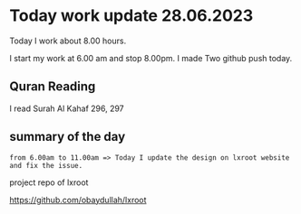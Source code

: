 # Today work update 28.06.2023

Today I work about 8.00 hours.

I start my work at 6.00 am and stop 8.00pm.
I made Two github push today.

## Quran Reading

I read Surah Al Kahaf 296, 297

## summary of the day

    from 6.00am to 11.00am => Today I update the design on lxroot website and fix the issue. 

project repo of lxroot

https://github.com/obaydullah/lxroot
